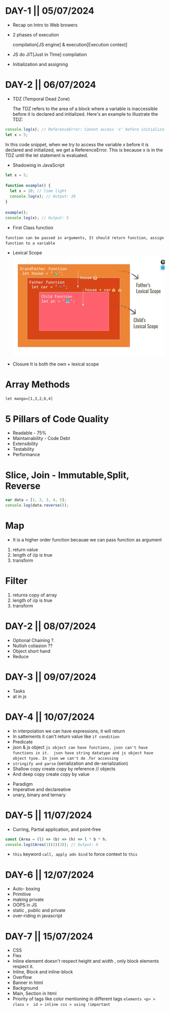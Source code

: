 # DAY-1 || 05/07/2024

- Recap on Intro to Web browers

- 2 phases of execution

  compilation[JS engine] & execution[Execution context]

- JS do JIT[Just in TIme] compilation

- Initialization and assigning

# DAY-2 || 06/07/2024

- TDZ (Temporal Dead Zone)

  The TDZ refers to the area of a block where a variable is inaccessible before it is declared and initialized.
  Here's an example to illustrate the TDZ:

```javascript
console.log(x); // ReferenceError: Cannot access 'x' before initialization
let x = 5;
```

In this code snippet, when we try to access the variable x before it is declared and initialized, we get a ReferenceError. This is because x is in the TDZ until the let statement is evaluated.

- Shadowing in JavaScript

```js
let x = 5;

function example() {
  let x = 10; // lime light
  console.log(x); // Output: 10
}

example();
console.log(x); // Output: 5
```

- First Class function

`function can be passed in arguments, It should return function, assign function to a variable`

- Lexical Scope
  ![alt text](<lexical scope.png>)

- Closure
  It is both the own + lexical scope

# Array Methods

`let mango=[1,3,2,6,4]`

# 5 Pillars of Code Quality

- Readable - 75%
- Maintainability - Code Debt
- Extensibility
- Testability
- Performance

# Slice, Join - Immutable,Split, Reverse

```javascript
var data = [1, 2, 3, 4, 5];
console.log(data.reverse());
```

# Map

- It is a higher order function becauae we can pass function as argument

1. return value
2. length of i/p is true
3. transform

# Filter

1. returns copy of array
2. length of i/p is true
3. transform

# DAY-2 || 08/07/2024

- Optional Chaining ?.
- Nullish coliasion ??
- Object short hand
- Reduce

# DAY-3 || 09/07/2024

- Tasks
- at in js

# DAY-4 || 10/07/2024

- In interpolation we can have expressions, it will return
- In sattements it can't return value like `if condition`
- Predicate
- json & js object
  `js object can have functions, json can't have functions in it.  json have string datatype and js object have object tyoe. In json we can't do `.`for accessing`
- `stringify and parse` (serialization and de-serialization)
- Shallow copy create copy by reference // objects
- And deep copy create copy by value
<!-- json.stringfy(json.parse) -->
- Paradigm
- Imperative and declareative
- unary, binary and ternary

# DAY-5 || 11/07/2024

- Curring, Partial application, and point-free

```js
const CArea = (l) => (b) => (h) => l * b * h;
console.log(CArea(1)(2)(3)); // Output: 6
```

- `this` keyword
  `call, apply adn bind` to force context to `this`

# DAY-6 || 12/07/2024

- Auto- boxing
- Primitive
- making private
- OOPS in JS
- static , public and private
- over-riding in javascript

# DAY-7 || 15/07/2024

- CSS
- Flex
- Inline elememt doesn't respect height and width , only block elements respect it.
- Inline, Block and inline-block
- Overflow
- Banner in html
- Background
- Main, Section in html
- Priority of tags like color mentioning in different tags
  `elements <p> >  class >  id > inline css > using !important`
